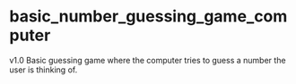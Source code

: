 # basic_number_guessing_game_computer
 v1.0 Basic guessing game where the computer tries to guess a number the user is thinking of.

